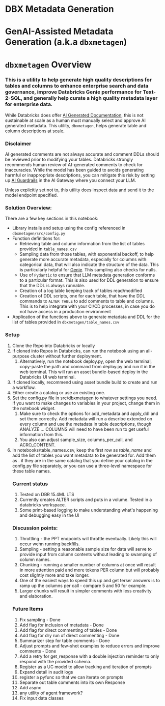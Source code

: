 # DBX Metadata Generation

# GenAI-Assisted Metadata Generation (a.k.a `dbxmetagen`)

# `dbxmetagen` Overview
### This is a utility to help generate high quality descriptions for tables and columns to enhance enterprise search and data governance, improve Databricks Genie performance for Text-2-SQL, and generally help curate a high quality metadata layer for enterprise data.

While Databricks does offer [AI Generated Documentation](https://docs.databricks.com/en/comments/ai-comments.html), this is not sustainable at scale as a human must manually select and approve AI generated metadata. This utility, `dbxmetagen`, helps generate table and column descriptions at scale. 

### Disclaimer
AI generated comments are not always accurate and comment DDLs should be reviewed prior to modifying your tables. Databricks strongly recommends human review of AI-generated comments to check for inaccuracies. While the model has been guided to avoids generating harmful or inappropriate descriptions, you can mitigate this risk by setting up [AI Guardrails](https://docs.databricks.com/en/ai-gateway/index.html#ai-guardrails) in the AI Gateway where you connect your LLM. 

Unless explicitly set not to, this utility does inspect data and send it to the model endpoint specified. 


### Solution Overview:
There are a few key sections in this notebook: 
- Library installs and setup using the config referenced in `dbxmetagen/src/config.py`
- Function definitions for:
  - Retrieving table and column information from the list of tables provided in `table_names.csv`
  - Sampling data from those tables, with exponential backoff, to help generate more accurate metadata, especially for columns with categorical data, that will also indicate the structure of the data. This is particularly helpful for [Genie](https://www.databricks.com/product/ai-bi/genie). This sampling also checks for nulls.
  - Use of `Pydantic` to ensure that LLM metadata generation conforms to a particular format. This is also used for DDL generation to ensure that the DDL is always runnable. 
  - Creation of a log table keeping track of tables read/modified
  - Creation of DDL scripts, one for each table, that have the DDL commands to `ALTER TABLE` to add comments to table and columns. This is to help integrate with your CI/CD processes, in case you do not have access in a production environment
- Application of the functions above to generate metadata and DDL for the list of tables provided in `dbxmetagen/table_names.csv` 

### Setup
1. Clone the Repo into Databricks or locally
1. If cloned into Repos in Databricks, can run the notebook using an all-purpose cluster without further deployment.
   1. Alternatively, run the notebook deploy.py, open the web terminal, copy-paste the path and command from deploy.py and run it in the web terminal. This will run an asset bundle-based deploy in the Databricks UI web terminal.
1. If cloned locally, recommend using asset bundle build to create and run a workflow.
1. Either create a catalog or use an existing one.
1. Set the config.py file in src/dbxmetagen to whatever settings you need. If you want to make changes to variables in your project, change them in the notebook widget.
   1. Make sure to check the options for add_metadata and apply_ddl and set them correctly. Add metadata will run a describe extended on every column and use the metadata in table descriptions, though ANALYZE ... COLUMNS will need to have been run to get useful information from this.
   2. You also can adjust sample_size, columns_per_call, and ACRO_CONTENT.
1. In notebooks/table_names.csv, keep the first row as _table_name_ and add the list of tables you want metadata to be generated for. Add them as <schema>.<table> if they are in the same catalog that you define your catalog in the config.py file separately, or you can use a three-level namespace for these table names.

### Current status
1. Tested on DBR 15.4ML LTS
1. Currently creates ALTER scripts and puts in a volume. Tested in a databricks workspace.
1. Some print-based logging to make understanding what's happening and debugging easy in the UI

### Discussion points:
1. Throttling - the PPT endpoints will throttle eventually. Likely this will occur wehn running backfills.
1. Sampling - setting a reasonable sample size for data will serve to provide input from column contents without leading to swamping of column names.
1. Chunking - running a smaller number of columns at once will result in more attention paid and more tokens PER column but will probably cost slightly more and take longer.
1. One of the easiest ways to speed this up and get terser answers is to ramp up the columns per call - compare 5 and 50 for example.
1. Larger chunks will result in simpler comments with less creativity and elaboration.

### Future Items
1. Fix sampling - Done
1. Add flag for inclusion of metadata - Done
1. Add flag for direct commenting of tables - Done
1. Add flag for dry run of direct commenting - Done
1. Summarizer step for table comments - Done
1. Adjust prompts and few-shot examples to reduce errors and improve comments - Done
1. Add a retry for get_response with a double injection reminder to only respond with the provided schema.
1. Register as a UC model to allow tracking and iteration of prompts
1. Expand detail in audit logs
1. register a pyfunc so that we can iterate on prompts
1. Separate out table comments into its own Response
1. Add async
1. any utility of agent framework?
1. Fix input data classes
